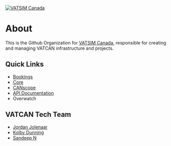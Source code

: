 [![VATSIM Canada](https://i.imgur.com/l6ZwnfT.png)](https://vatcan.ca)
# About
This is the Github Organization for [VATSIM Canada](https://vatcan.ca), responsible for creating and managing VATCAN infrastructure and projects.

## Quick Links
- [Bookings](https://bookings.vatcan.ca)
- [Core](https://vatcan.ca)
- [CANscope](https://vatcan.ca/division/canscope)
- [API Documentation](https://api.vatcan.ca)
- Overwatch

## VATCAN Tech Team
- [Jordan Jolenaar](https://github.com/jordanndev)
- [Kolby Dunning](https://github.com/kolbyd)
- [Sandeep N](https://github.com/captainstealthy)
